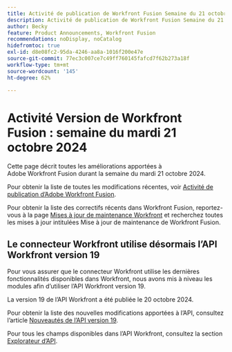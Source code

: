 ```yaml
---
title: Activité de publication de Workfront Fusion Semaine du 21 octobre 2024
description: Activité de publication de Workfront Fusion Semaine du 21 octobre 2024
author: Becky
feature: Product Announcements, Workfront Fusion
recommendations: noDisplay, noCatalog
hidefromtoc: true
exl-id: d8e08fc2-95da-4246-aa8a-1016f200e47e
source-git-commit: 77ec3c007ce7c49ff760145fafcd7f62b273a18f
workflow-type: tm+mt
source-wordcount: '145'
ht-degree: 62%

---
```


# Activité Version de Workfront Fusion : semaine du mardi 21 octobre 2024

Cette page décrit toutes les améliorations apportées à Adobe Workfront Fusion durant la semaine du mardi 21 octobre 2024.

Pour obtenir la liste de toutes les modifications récentes, voir [Activité de publication d’Adobe Workfront Fusion](/help/workfront-fusion/fusion-product-releases/fusion-release-activity.md).

Pour obtenir la liste des correctifs récents dans Workfront Fusion, reportez-vous à la page [Mises à jour de maintenance Workfront](https://experienceleague.adobe.com/docs/workfront-known-issues/releases/current-updates.html?lang=fr) et recherchez toutes les mises à jour intitulées Mise à jour de maintenance de Workfront Fusion.

## Le connecteur Workfront utilise désormais l’API Workfront version 19

Pour vous assurer que le connecteur Workfront utilise les dernières fonctionnalités disponibles dans Workfront, nous avons mis à niveau les modules afin d’utiliser l’API Workfront version 19.

La version 19 de l’API Workfront a été publiée le 20 octobre 2024.

Pour obtenir la liste des nouvelles modifications apportées à l’API, consultez l’article [Nouveautés de l’API version 19](https://experienceleague.adobe.com/fr/docs/workfront/using/adobe-workfront-api/api-notes/new-api-version-19).

Pour tous les champs disponibles dans l’API Workfront, consultez la section [Explorateur d’API](https://developer.adobe.com/workfront/api-explorer).
